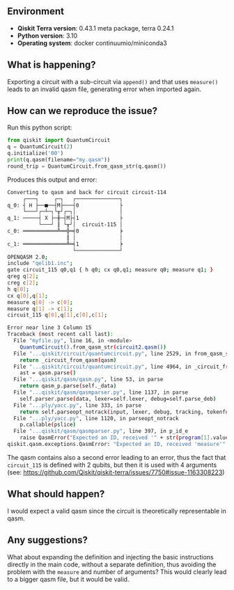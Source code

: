 ## Environment
- **Qiskit Terra version**: 0.43.1 meta package, terra 0.24.1
- **Python version**: 3.10
- **Operating system**: docker continuumio/miniconda3

## What is happening?
Exporting a circuit with a sub-circuit via `append()` and that uses `measure()` leads to an invalid qasm file, generating error when imported again.

## How can we reproduce the issue?
Run this python script:

```python
from qiskit import QuantumCircuit
q = QuantumCircuit(2)
q.initialize('00')
print(q.qasm(filename="my.qasm"))
round_trip = QuantumCircuit.from_qasm_str(q.qasm())
```
Produces this output and error:
```bash
Converting to qasm and back for circuit circuit-114
     ┌───┐     ┌─┐   ┌──────────────┐
q_0: ┤ H ├──■──┤M├───┤0             ├
     └───┘┌─┴─┐└╥┘┌─┐│              │
q_1: ─────┤ X ├─╫─┤M├┤1             ├
          └───┘ ║ └╥┘│  circuit-115 │
c_0: ═══════════╩══╬═╡0             ╞
                   ║ │              │
c_1: ══════════════╩═╡1             ╞
                     └──────────────┘
OPENQASM 2.0;
include "qelib1.inc";
gate circuit_115 q0,q1 { h q0; cx q0,q1; measure q0; measure q1; }
qreg q[2];
creg c[2];
h q[0];
cx q[0],q[1];
measure q[0] -> c[0];
measure q[1] -> c[1];
circuit_115 q[0],q[1],c[0],c[1];

Error near line 3 Column 15
Traceback (most recent call last):
  File "myfile.py", line 16, in <module>
    QuantumCircuit().from_qasm_str(circuit2.qasm())
  File "...qiskit/circuit/quantumcircuit.py", line 2529, in from_qasm_str
    return _circuit_from_qasm(qasm)
  File "...qiskit/circuit/quantumcircuit.py", line 4964, in _circuit_from_qasm
    ast = qasm.parse()
  File "...qiskit/qasm/qasm.py", line 53, in parse
    return qasm_p.parse(self._data)
  File "...qiskit/qasm/qasmparser.py", line 1137, in parse
    self.parser.parse(data, lexer=self.lexer, debug=self.parse_deb)
  File "...ply/yacc.py", line 333, in parse
    return self.parseopt_notrack(input, lexer, debug, tracking, tokenfunc)
  File "...ply/yacc.py", line 1120, in parseopt_notrack
    p.callable(pslice)
  File "...qiskit/qasm/qasmparser.py", line 397, in p_id_e
    raise QasmError("Expected an ID, received '" + str(program[1].value) + "'")
qiskit.qasm.exceptions.QasmError: "Expected an ID, received 'measure'"

```
The qasm contains also a second error leading to an error, thus the fact that `circuit_115` is defined with 2 qubits, but then it is used with 4 arguments (see: https://github.com/Qiskit/qiskit-terra/issues/7750#issue-1163308223)

## What should happen?
I would expect a valid qasm since the circuit is theoretically representable in qasm.

## Any suggestions?
What about expanding the definition and injecting the basic instructions directly in the main code, without a separate definition, thus avoiding the problem with the `measure` and number of arguments?
This would clearly lead to a bigger qasm file, but it would be valid.